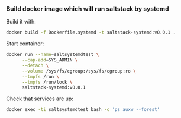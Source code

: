 
### Build docker image which will run saltstack by systemd


Build it with:

```bash
docker build -f Dockerfile.systemd -t saltstack-systemd:v0.0.1 .
```

Start container:

```bash
docker run --name=saltsystemdtest \
      --cap-add=SYS_ADMIN \
      --detach \
      --volume /sys/fs/cgroup:/sys/fs/cgroup:ro \
      --tmpfs /run \
      --tmpfs /run/lock \
      saltstack-systemd:v0.0.1
```

Check that services are up:

```bash
docker exec -ti saltsystemdtest bash -c 'ps auxw --forest'
```
